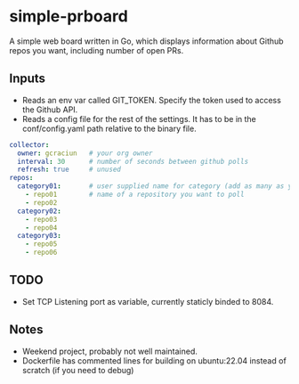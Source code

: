 # simple-prboard

A simple web board written in Go, which displays information about Github repos you want, including number of open PRs.


## Inputs

* Reads an env var called GIT_TOKEN. Specify the token used to access the Github API.
* Reads a config file for the rest of the settings. It has to be in the conf/config.yaml path relative to the binary file.

```yaml
collector:
  owner: gcraciun   # your org owner
  interval: 30      # number of seconds between github polls
  refresh: true     # unused
repos:
  category01:       # user supplied name for category (add as many as you need)
    - repo01        # name of a repository you want to poll
    - repo02
  category02:
    - repo03
    - repo04
  category03:
    - repo05
    - repo06
```

## TODO

* Set TCP Listening port as variable, currently staticly binded to 8084.


## Notes

* Weekend project, probably not well maintained.
* Dockerfile has commented lines for building on ubuntu:22.04 instead of scratch (if you need to debug)

